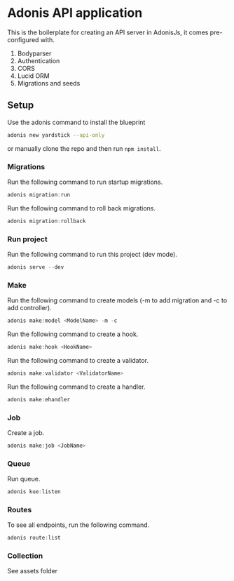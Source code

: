# Adonis API application

This is the boilerplate for creating an API server in AdonisJs, it comes pre-configured with.

1. Bodyparser
2. Authentication
3. CORS
4. Lucid ORM
5. Migrations and seeds

## Setup

Use the adonis command to install the blueprint

```bash
adonis new yardstick --api-only
```

or manually clone the repo and then run `npm install`.


### Migrations

Run the following command to run startup migrations.

```js
adonis migration:run
```

Run the following command to roll back migrations.

```js
adonis migration:rollback
```

### Run project

Run the following command to run this project (dev mode).

```js
adonis serve --dev
```

### Make

Run the following command to create models (-m to add migration and -c to add controller).

```js
adonis make:model <ModelName> -m -c
```

Run the following command to create a hook.

```js
adonis make:hook <HookName>
```

Run the following command to create a validator.

```js
adonis make:validator <ValidatorName>
```

Run the following command to create a handler.

```js
adonis make:ehandler
```

### Job

Create a job.

```js
adonis make:job <JobName>
```

### Queue

Run queue.

```js
adonis kue:listen
```

### Routes

To see all endpoints, run the following command.

```js
adonis route:list
```

### Collection

See assets folder
